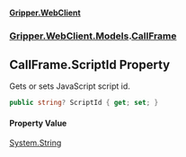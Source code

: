 #### [Gripper.WebClient](index 'index')
### [Gripper.WebClient.Models](Gripper_WebClient_Models 'Gripper.WebClient.Models').[CallFrame](Gripper_WebClient_Models_CallFrame 'Gripper.WebClient.Models.CallFrame')
## CallFrame.ScriptId Property
Gets or sets JavaScript script id.  
```csharp
public string? ScriptId { get; set; }
```
#### Property Value
[System.String](https://docs.microsoft.com/en-us/dotnet/api/System.String 'System.String')
